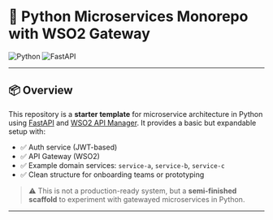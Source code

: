 # 🧩 Python Microservices Monorepo with WSO2 Gateway

![Python](https://img.shields.io/badge/Python-3.12-blue.svg)
![FastAPI](https://img.shields.io/badge/FastAPI-async%20framework-green)

---

## 📦 Overview

This repository is a **starter template** for microservice architecture in Python using [FastAPI](https://fastapi.tiangolo.com/) and [WSO2 API Manager](https://wso2.com/api-management/). It provides a basic but expandable setup with:

- ✅ Auth service (JWT-based)
- ✅ API Gateway (WSO2)
- ✅ Example domain services: `service-a`, `service-b`, `service-c`
- ✅ Clean structure for onboarding teams or prototyping

> ⚠️ This is not a production-ready system, but a **semi-finished scaffold** to experiment with gatewayed microservices in Python.

---
